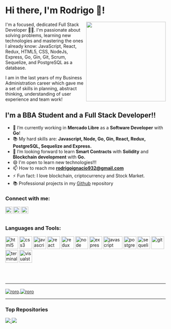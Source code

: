 

# Hi there, I'm Rodrigo 👋!


<img align='right' src="https://media3.giphy.com/media/L8K62iTDkzGX6/giphy.gif" width="250">


I'm a focused, dedicated Full Stack Developer 👨‍💻. I'm passionate about solving problems, learning new technologies and mastering the ones I already know: JavaScript, React, Redux, HTML5, CSS, NodeJs, Express, Go, Gin, Git, Scrum, Sequelize, and PostgreSQL as a database.

I am in the last years of my Business Administration career which gave me a set of skills in planning, abstract thinking, understanding of user experience and team work!



## I'm a BBA Student and a Full Stack Developer!!

- 🔭 I’m currently working in **Mercado Libre** as a **Software Developer** with **Go**!
- 📚  My hard skills are: **Javascript, Node, Go, Gin, React, Redux, PostgreSQL, Sequelize and Express.**
- 🌱 I’m looking forward to learn **Smart Contracts** with **Solidity** and **Blockchain development** with **Go.**
- 😄 I'm open to learn new technologies!!!
- 📫 How to reach me **rodrigoignacio932@gmail.com**
- ⚡ Fun fact: I love blockchain, criptocurrency and Stock Market.
- 📚 Professional projects in my [Github](https://github.com/rromero96) repository 

### Connect with me:

[<img align="left" alt="codeSTACKr | LinkedIn" width="22px" src="https://cdn.jsdelivr.net/npm/simple-icons@v3/icons/linkedin.svg" />][linkedin]
[<img align="left" alt="codeSTACKr | WhatsApp" width="22px" src="https://cdn.jsdelivr.net/npm/simple-icons@v3/icons/whatsapp.svg" />][whatsapp]
[<img align="left" alt="codeSTACKr | Twitter" width="22px" src="https://cdn.jsdelivr.net/npm/simple-icons@v3/icons/twitter.svg" />][twitter]



<br />

<br />

### Languages and Tools:
<p align="left">
  <img src="https://api.iconify.design/vscode-icons:file-type-html.svg" alt="html5" height="40" width="40"/>
  <img src="https://api.iconify.design/vscode-icons:file-type-css.svg" alt="css3" height="40" width="40"/>
  <img src="https://api.iconify.design/logos:javascript.svg" alt="javascript" height="40" width="40"/>
  <img src="https://api.iconify.design/logos:react.svg" alt="react" height="40" width="40"/>
  <img src="https://api.iconify.design/logos:redux.svg" alt="redux" height="40" width="40"/>  
  <img src="https://api.iconify.design/logos:nodejs.svg" alt="node" height="40" width="40"/>  
  <img src="https://api.iconify.design/simple-icons:express.svg" alt="express" height="40" width="40"/>
  <img src="https://api.iconify.design/logos:go.svg" alt="javascript" height="40" width="60"/>
  <img src="https://api.iconify.design/logos:postgresql.svg" alt="postgreSQL" height="40" width="40"/> 
  <img src="https://api.iconify.design/logos:sequelize.svg" alt="sequelize" height="40" width="40"/> 
  <img src="https://api.iconify.design/logos:git.svg" alt="git" height="40" width="40"/> 
  <img src="https://api.iconify.design/logos:terminal.svg" alt="terminal" height="40" width="40"/> 
  <img src="https://api.iconify.design/logos:visual-studio.svg" alt="visualstudio" height="40" width="40"/> 
  

<p>

<br />
<br />
  
  ---
  
  
  <a href="https://github.com/rromero96">
  <img align="center" src="https://github-readme-stats-nine-flax.vercel.app/api?username=rromero96&show_icons=true&hide_border=true&count_private=true" alt="roro" />
</a>
 <a href="https://github.com/rromero96">
  <img align="center" src="https://github-readme-stats.vercel.app/api/top-langs/?username=rromero96&hide_border=true" alt="roro" />
</a>



  

  ---
  <h3>Top Repositories</h3> 
 <a href="https://github.com/rromero96/PI-Pokemon-FT13">
  <img src="https://github-readme-stats-nine-flax.vercel.app/api/pin?username=rromero96&repo=PI-Pokemon-FT13&show_owner=true" />
</a>
 <a href="https://github.com/rromero96/GoBlockchain">
  <img src="https://github-readme-stats-nine-flax.vercel.app/api/pin?username=rromero96&repo=GoBlockchain&show_owner=true" />
</a>
  
  
 
</details>


[twitter]: https://twitter.com/_rodrigoignacio
[instagram]: https://www.instagram.com/rodrii_ignacio/
[linkedin]: https://www.linkedin.com/in/rromero96/
[whatsapp]: https://wa.link/uako6p



<!--
**rromero96/rromero96** is a ✨ _special_ ✨ repository because its `README.md` (this file) appears on your GitHub profile.

Here are some ideas to get you started:

- 🔭 I’m currently working on ...
- 🌱 I’m currently learning ...
- 👯 I’m looking to collaborate on ...
- 🤔 I’m looking for help with ...
- 💬 Ask me about ...
- 📫 How to reach me: ....
- 😄 Pronouns: ...
- ⚡ Fun fact: ...
[<img align="left" alt="codeSTACKr | Instagram" width="22px" src="https://cdn.jsdelivr.net/npm/simple-icons@v3/icons/instagram.svg" />][instagram]
-->
